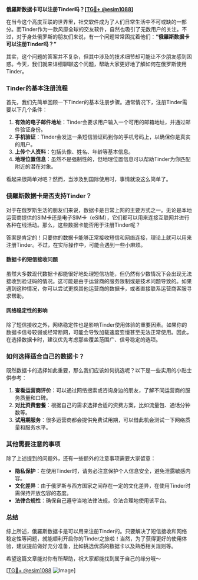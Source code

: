 **俄羅斯数据卡可以注册Tinder吗？[[TG💪+ @esim1088](https://t.me/s/esim1088)]**

在当今这个高度互联的世界里，社交软件成为了人们日常生活中不可或缺的一部分。而Tinder作为一款风靡全球的交友软件，自然也吸引了无数用户的关注。不过，对于身处俄罗斯的朋友们来说，有一个问题常常困扰着他们：**“俄羅斯数据卡可以注册Tinder吗？”** 

其实，这个问题的答案并不复杂，但其中涉及的技术细节却可能让不少朋友感到困惑。今天，我们就来详细聊聊这个问题，帮助大家更好地了解如何在俄罗斯使用Tinder。

### Tinder的基本注册流程

首先，我们先简单回顾一下Tinder的基本注册步骤。通常情况下，注册Tinder需要以下几个条件：

1. **有效的电子邮件地址**：Tinder会要求用户输入一个可用的邮箱地址，并通过邮件验证身份。
2. **手机验证**：Tinder会发送一条短信验证码到你的手机号码上，以确保你是真实的用户。
3. **上传个人资料**：包括头像、姓名、年龄等基本信息。
4. **地理位置信息**：虽然不是强制性的，但地理位置信息可以帮助Tinder为你匹配附近的潜在对象。

看起来很简单对吧？然而，当涉及到国际使用时，事情就没这么简单了。

### 俄羅斯数据卡是否支持Tinder？

对于在俄罗斯生活的朋友们来说，数据卡是日常上网的主要方式之一。无论是本地运营商提供的SIM卡还是电子SIM卡（eSIM），它们都可以用来连接互联网并进行各种在线活动。那么，这些数据卡能否用于注册Tinder呢？

答案是肯定的！只要你的数据卡能够正常接收短信和网络连接，理论上就可以用来注册Tinder。不过，在实际操作中，可能会遇到一些小麻烦。

#### 数据卡的短信接收问题

虽然大多数现代数据卡都能很好地处理短信功能，但仍然有少数情况下会出现无法接收到验证码的情况。这可能是由于运营商的服务限制或是技术问题导致的。如果遇到这种情况，你可以尝试更换其他运营商的数据卡，或者直接联系运营商客服寻求帮助。

#### 网络稳定性的影响

除了短信接收之外，网络稳定性也是影响Tinder使用体验的重要因素。如果你的数据卡信号较弱或经常断网，可能会导致加载速度变慢甚至无法正常使用。因此，在选择数据卡时，建议优先考虑那些覆盖范围广、信号稳定的选项。

### 如何选择适合自己的数据卡？

既然数据卡的选择如此重要，那么我们应该如何挑选呢？以下是一些实用的小贴士供参考：

1. **查看运营商评价**：可以通过网络搜索或咨询身边的朋友，了解不同运营商的服务质量和口碑。
2. **对比资费套餐**：根据自己的需求选择合适的资费方案，比如流量包、通话分钟数等。
3. **试用期服务**：很多运营商都会提供免费试用期，可以借此机会测试一下网络质量和服务水平。

### 其他需要注意的事项

除了上述提到的问题外，还有一些额外的注意事项需要大家留意：

- **隐私保护**：在使用Tinder时，请务必注意保护个人信息安全，避免泄露敏感内容。
- **文化差异**：由于俄罗斯与西方国家之间存在一定的文化差异，在使用Tinder时需保持开放包容的态度。
- **法律合规性**：确保自己遵守当地法律法规，合法合理地使用该平台。

### 总结

综上所述，俄羅斯数据卡是可以用来注册Tinder的。只要解决了短信接收和网络稳定性等问题，就能顺利开启你的Tinder之旅啦！当然，为了获得更好的使用体验，建议提前做好充分准备，比如挑选优质的数据卡以及熟悉相关规则等。

希望这篇文章能对你有所帮助，祝大家都能找到属于自己的缘分哦～  

[[TG💪+ @esim1088](https://t.me/s/esim1088) ![Image](https://i.postimg.cc/4NQfJmqS/Snipaste-2025-05-13-00-14-12.png)]
